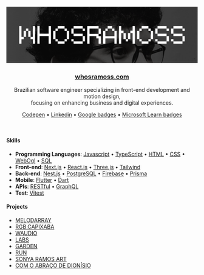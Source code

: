 <p align="center">
    <a href="https://whosramoss.com/" target="_blank"><img src="photo.png" /></a>
</p>
<h3 align='center'>
  <strong>
    <a href="https://whosramoss.com/" target="_blank">whosramoss.com</a>
  </strong>
</h3>
<p align="center">
    Brazilian software engineer specializing in front-end development and motion design,<br/>focusing on enhancing business and digital experiences.
</p> 
<p align="center">
  <a href="https://codepen.io/whosramoss">Codepen</a> •
  <a href="https://www.linkedin.com/in/whosramoss">Linkedin</a> •
  <a href="https://g.dev/whosramoss">Google badges</a> •
  <a href="https://learn.microsoft.com/en-us/users/whosramoss">Microsoft Learn badges</a>
</p>

&nbsp;

#### Skills
- **Programming Languages**: [Javascript](https://developer.mozilla.org/pt-BR/docs/Web/JavaScript) • [TypeScript](https://www.typescriptlang.org/) • [HTML](https://developer.mozilla.org/pt-BR/docs/Web/HTML) • [CSS](https://developer.mozilla.org/pt-BR/docs/Web/CSS) • [WebOgl](https://www.khronos.org/webgl/) • [SQL](https://www.w3schools.com/sql/)
- **Front-end**: [Next.js](https://nextjs.org/) • [React.js](https://react.dev/) • [Three.js](https://threejs.org/) • [Tailwind](https://tailwindcss.com/)
- **Back-end**: [Nest.js](https://nestjs.com/) • [PostgreSQL](https://www.postgresql.org/) • [Firebase](https://firebase.google.com/?hl=pt-br) • [Prisma](https://www.prisma.io/)
- **Mobile**: [Flutter](https://flutter.dev/) • [Dart](https://dart.dev/)
- **APIs**: [RESTful](https://aws.amazon.com/pt/what-is/restful-api/) • [GraphQL](https://graphql.org/)
- **Test**: [Vitest](https://vitest.dev/)


#### Projects 
- [MELODARRAY](https://melodarray.com)
- [RGB.CAPIXABA](https://rgbcapixaba.com)
- [WAUDIO](https://waudio.whosramoss.com)
- [LABS](https://labs.whosramoss.com)
- [GARDEN](https://garden.whosramoss.com)
- [RUN](https://run.whosramoss.com)
- [SONYA RAMOS ART](https://sonyaramos.art)
- [COM O ABRAÇO DE DIONÍSIO](http://comoabracodedionisio.com/)
